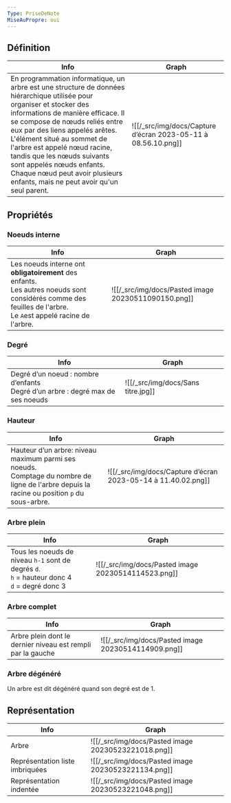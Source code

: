 ```yaml
---
Type: PriseDeNote
MiseAuPropre: oui
---
```


## Définition

|Info|Graph|
|--|--|
|En programmation informatique, un arbre est une structure de données hiérarchique utilisée pour organiser et stocker des informations de manière efficace. Il se compose de nœuds reliés entre eux par des liens appelés arêtes. L'élément situé au sommet de l'arbre est appelé nœud racine, tandis que les nœuds suivants sont appelés nœuds enfants. Chaque nœud peut avoir plusieurs enfants, mais ne peut avoir qu'un seul parent.|![[/_src/img/docs/Capture d’écran 2023-05-11 à 08.56.10.png]]|

## Propriétés 
### Noeuds interne

| Info                                                                                                                                                                 | Graph                                |
| -------------------------------------------------------------------------------------------------------------------------------------------------------------------- | ------------------------------------ |
| Les noeuds interne ont **obligatoirement** des enfants.<br> Les autres noeuds sont considérés comme des feuilles de l'arbre.<br> Le `A`est appelé racine de l'arbre. | ![[/_src/img/docs/Pasted image 20230511090150.png]] |

### Degré

| Info                                                                               | Graph               |
| ---------------------------------------------------------------------------------- | ------------------- |
| Degré d’un noeud : nombre d’enfants <br>Degré d’un arbre : degré max de ses noeuds | ![[/_src/img/docs/Sans titre.jpg]] |

### Hauteur

| Info                                                                                                                                            | Graph                                          |
| ----------------------------------------------------------------------------------------------------------------------------------------------- | ---------------------------------------------- |
| Hauteur d’un arbre: niveau maximum parmi ses noeuds. <br>Comptage du nombre de ligne de l'arbre depuis la racine ou position `p` du sous-arbre. | ![[/_src/img/docs/Capture d’écran 2023-05-14 à 11.40.02.png]] |

### Arbre plein

| Info                                                                                              | Graph                                |
| ------------------------------------------------------------------------------------------------- | ------------------------------------ |
| Tous les noeuds de niveau `h-1` sont de degrés `d`.<br>`h` = hauteur donc 4<br>`d` = degré donc 3 | ![[/_src/img/docs/Pasted image 20230514114523.png]] |

### Arbre complet

| Info                                                        | Graph                                |
| ----------------------------------------------------------- | ------------------------------------ |
| Arbre plein dont le dernier niveau est rempli par la gauche | ![[/_src/img/docs/Pasted image 20230514114909.png]] |

### Arbre dégénéré
Un arbre est dit dégénéré quand son degré est de 1.

## Représentation

|Info|Graph|
|--|--|
|Arbre|![[/_src/img/docs/Pasted image 20230523221018.png]]|
|Représentation liste imbriquées|![[/_src/img/docs/Pasted image 20230523221134.png]]
|Représentation indentée|![[/_src/img/docs/Pasted image 20230523221048.png]]|
